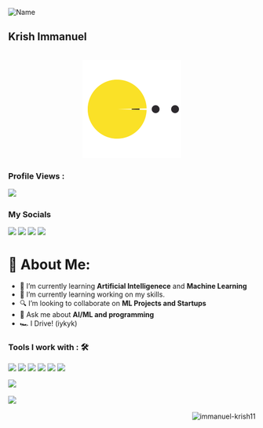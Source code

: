 ![Name](https://github.com/sharannyobasu/sharannyobasu/blob/master/Hello(1).gif)
## Krish Immanuel 

<div align="center">
	<br>
	<img src="https://raw.githubusercontent.com/Aniket965/Aniket965/master/pacman.svg?sanitize=true" width="200" height="200">
</div>


 ### Profile Views :<br>
![](https://komarev.com/ghpvc/?username=immanuel-krish11&color=79b8ff)
  

### My Socials</strong>

<img src="https://img.shields.io/badge/krishimmanuel2@gmail.com-%23D14836.svg?&style=for-the-badge&logo=gmail&logoColor=white" href="mailto:krishimmanuel2@gmail.com">   <a  href="https://www.instagram.com/immanuel_krish11/"><img src="https://img.shields.io/badge/@immanuel_krish11-%23E4405F.svg?&style=for-the-badge&logo=instagram&logoColor=white"></a>   <a href="https://www.linkedin.com/in/krishprakash11/"><img src="https://img.shields.io/badge/Krish Prakash-%230077B5.svg?&style=for-the-badge&logo=linkedin&logoColor=white" ></a>   <a  href="https://x.com/immanuelkrish11"><img src="https://img.shields.io/badge/immanuelkrish11-%2312100E.svg?&style=for-the-badge&logo=twitter&logoColor=white"></a>

# 💫 About Me:
- 🔭 I’m currently learning <strong>Artificial Intelligenece</strong> and <strong>Machine Learning</strong>
- 🌱 I’m currently learning working on my skills.
- 🔍 I’m looking to collaborate on <strong>ML Projects and Startups</strong>
- 💬 Ask me about <strong>AI/ML and programming</strong>
- 🏎️ I Drive! (iykyk)

### Tools I work with : 🛠

<img src="https://img.shields.io/badge/c++%20-%2300599C.svg?&style=for-the-badge&logo=c%2B%2B&logoColor=white">   <img src="https://img.shields.io/badge/python%20-%2314354C.svg?&style=for-the-badge&logo=python&logoColor=white">   <img src="https://img.shields.io/badge/html5%20-%23E34F26.svg?&style=for-the-badge&logo=html5&logoColor=white">   <img src="https://img.shields.io/badge/css3%20-%231572B6.svg?&style=for-the-badge&logo=css3&logoColor=white">   <img src="https://img.shields.io/badge/git%20-%23F05033.svg?&style=for-the-badge&logo=git&logoColor=white"/>   <img src="http://img.shields.io/badge/-VS%20Code-000000?style=for-the-badge&logo=Visual-studio-code&logoColor=blue">

<img src="https://github-readme-stats.vercel.app/api?username=immanuel-krish11&show_icons=true&title_color=03fc90&icon_color=03fc90&text_color=03fc90&bg_color=002b19">

<p><img  src="https://github-readme-stats.vercel.app/api/top-langs/?username=immanuel-krish11&theme=tokyonight&show_icons=true" />

<img align="right" src="https://github-readme-streak-stats.herokuapp.com/?user=immanuel-krish11&" alt="immanuel-krish11" /></p>



